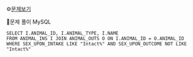 ⚙[문제보기](https://school.programmers.co.kr/learn/courses/30/lessons/59045)


🔎문제 풀이
MySQL
```MySQL
SELECT I.ANIMAL_ID, I.ANIMAL_TYPE, I.NAME
FROM ANIMAL_INS I JOIN ANIMAL_OUTS O ON I.ANIMAL_ID = O.ANIMAL_ID
WHERE SEX_UPON_INTAKE LIKE "Intact%" AND SEX_UPON_OUTCOME NOT LIKE "Intact%"
```
